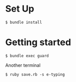 # Set Up

```
$ bundle install
```

# Getting started

```
$ bundle exec guard
```

Another terminal
```
$ ruby save.rb -s e-typing
```

